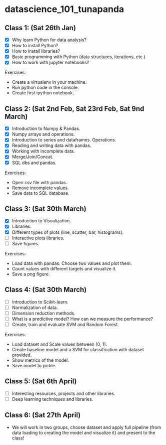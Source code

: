# datascience_101_tunapanda

## Class 1: (Sat 26th Jan)

- [x] Why learn Python for data analysis?     
- [x] How to install Python?
- [x] How to install libraries?
- [x] Basic programming with Python (data structures, iterations, etc.)
- [x] How to work with jupyter notebooks?
      
Exercises:
- Create a virtualenv in your machine.
- Run python code in the console.
- Create first ipython notebook.


## Class 2: (Sat 2nd Feb, Sat 23rd Feb, Sat 9nd March)
- [X] Introduction to Numpy & Pandas.
- [X] Numpy arrays and operations. 
- [X] Introduction to series and dataframes. Operations.
- [X] Reading and writing data with pandas.
- [X] Working with incomplete data.
- [X] Merge/Join/Concat.
- [X] SQL dbs and pandas.

Exercises:
- Open csv file with pandas.
- Remove incomplete values.
- Save data to SQL database.

## Class 3: (Sat 30th March)
- [X] Introduction to Visualization.
- [X] Libraries.
- [X] Different types of plots (line, scatter, bar, histograms).
- [ ] Interactive plots libraries.
- [ ] Save figures.

Exercises:
- Load data with pandas. Choose two values and plot them.
- Count values with different targets and visualize it.
- Save a png figure.

## Class 4: (Sat 30th March)
- [ ] Introduction to Scikit-learn.
- [ ] Normalization of data.
- [ ] Dimension reduction methods.
- [ ] What is a predictive model? How can we measure the performance?
- [ ] Create, train and evaluate SVM and Random Forest.

 Exercises:
- Load dataset and Scale values between [0, 1].
- Create baseline model and a SVM for classification with dataset provided.
- Show metrics of the model.
- Save model to pickle.


## Class 5: (Sat 6th April)
- [ ] Interesting resources, projects and other libraries.
- [ ] Deep learning techniques and libraries.

## Class 6: (Sat 27th April)
- We will work in two groups, choose dataset and apply full pipeline (from data loading to creating the model and visualize it) and present to the class!
